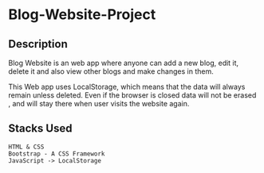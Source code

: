# Blog-Website-Project

## Description

Blog Website is an web app where anyone can add a new blog, edit it, delete it and also view other blogs and make changes in them.

This Web app uses LocalStorage, which means that the data will always remain unless deleted. Even if the browser is closed data will not be erased , and will stay there when user visits the website again.

## Stacks Used

    HTML & CSS
    Bootstrap - A CSS Framework
    JavaScript -> LocalStorage
